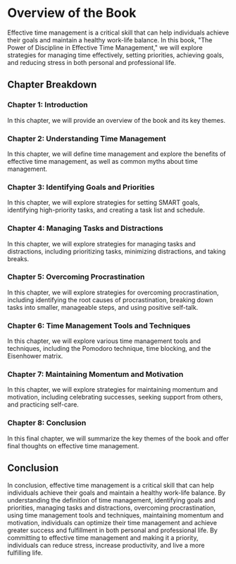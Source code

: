 # Overview of the Book

Effective time management is a critical skill that can help individuals achieve their goals and maintain a healthy work-life balance. In this book, "The Power of Discipline in Effective Time Management," we will explore strategies for managing time effectively, setting priorities, achieving goals, and reducing stress in both personal and professional life.

Chapter Breakdown
-----------------

### Chapter 1: Introduction

In this chapter, we will provide an overview of the book and its key themes.

### Chapter 2: Understanding Time Management

In this chapter, we will define time management and explore the benefits of effective time management, as well as common myths about time management.

### Chapter 3: Identifying Goals and Priorities

In this chapter, we will explore strategies for setting SMART goals, identifying high-priority tasks, and creating a task list and schedule.

### Chapter 4: Managing Tasks and Distractions

In this chapter, we will explore strategies for managing tasks and distractions, including prioritizing tasks, minimizing distractions, and taking breaks.

### Chapter 5: Overcoming Procrastination

In this chapter, we will explore strategies for overcoming procrastination, including identifying the root causes of procrastination, breaking down tasks into smaller, manageable steps, and using positive self-talk.

### Chapter 6: Time Management Tools and Techniques

In this chapter, we will explore various time management tools and techniques, including the Pomodoro technique, time blocking, and the Eisenhower matrix.

### Chapter 7: Maintaining Momentum and Motivation

In this chapter, we will explore strategies for maintaining momentum and motivation, including celebrating successes, seeking support from others, and practicing self-care.

### Chapter 8: Conclusion

In this final chapter, we will summarize the key themes of the book and offer final thoughts on effective time management.

Conclusion
----------

In conclusion, effective time management is a critical skill that can help individuals achieve their goals and maintain a healthy work-life balance. By understanding the definition of time management, identifying goals and priorities, managing tasks and distractions, overcoming procrastination, using time management tools and techniques, maintaining momentum and motivation, individuals can optimize their time management and achieve greater success and fulfillment in both personal and professional life. By committing to effective time management and making it a priority, individuals can reduce stress, increase productivity, and live a more fulfilling life.


